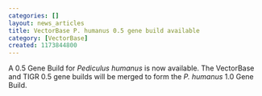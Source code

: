 ```yaml
---
categories: []
layout: news_articles
title: VectorBase P. humanus 0.5 gene build available
category: [VectorBase]
created: 1173844800
---
```

A 0.5 Gene Build for <i>Pediculus humanus</i> is now available. The VectorBase and TIGR 0.5 gene builds will be merged to form the <i>P. humanus</i> 1.0 Gene Build.
